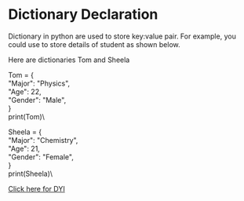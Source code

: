 # Dictionary Declaration

Dictionary in python are used to store key:value pair. For example, you could use to store details of student as shown below. 

Here are dictionaries Tom and Sheela

Tom = {\
  "Major": "Physics",\
  "Age": 22,\
  "Gender": "Male",\
}\
print(Tom)\


Sheela = {\
  "Major": "Chemistry",\
  "Age": 21,\
  "Gender": "Female",\
}\
print(Sheela)\

[Click here for DYI](https://colab.research.google.com/github/pythoncoder100/practice/blob/master/Dictionary%20Declaration.ipynb)

